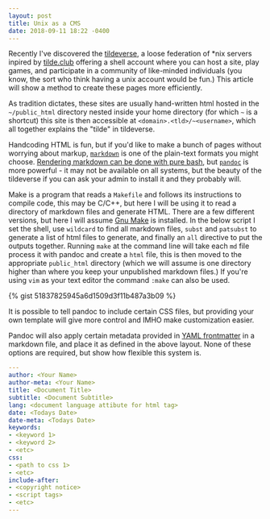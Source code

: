 ```yaml
---
layout: post
title: Unix as a CMS
date: 2018-09-11 18:22 -0400
---
```


Recently I've discovered the [tildeverse][1], a loose federation of *nix servers inpired by [tilde.club][2] offering a shell account
where you can host a site, play games, and participate in a community of like-minded individuals (you know, the sort who think having a
unix account would be fun.) This article will show a method to create these pages more efficiently.<!--more-->

As tradition dictates, these sites are usually hand-written html hosted in the `~/public_html` directory nested inside your home directory (for which `~` is a shortcut)
this site is then accessible at `<domain>.<tld>/~<username>`, which all together explains the "tilde" in tildeverse.

Handcoding HTML is fun, but if you'd like to make a bunch of pages without worrying about markup, [`markdown`][3] is one of the plain-text formats you might choose.
[Rendering markdown can be done with pure bash][4], but [`pandoc`][5] is more powerful - it may not be available on all systems, but the beauty of the tildeverse if you can ask your admin to install it and they probably will.

Make is a program that reads a `Makefile` and follows its instructions to compile code, this may be C/C++,
but here I will be using it to read a directory of markdown files and generate HTML.
There are a few different versions, but here I will assume [Gnu Make][6] is installed.
In the below script I set the shell, use `wildcard` to find all markdown files, `subst` and `patsubst` to generate a list of html files to generate, and finally an `all` directive to put the outputs together.
Running `make` at the command line will take each `md` file process it with pandoc and create a `html` file, this is then moved to the appropriate `public_html` directory (which we will assume is one directory higher than where you keep your unpublished markdown files.)
If you're using `vim` as your text editor the command `:make` can also be used.

{% gist 51837825945a6d1509d3f11b487a3b09 %}

It is possible to tell pandoc to include certain CSS files, but providing your own template will give more control and IMHO make customization easier.

Pandoc will also apply certain metadata provided in [YAML frontmatter][7] in a markdown file, and place it as defined in the above layout.
None of these options are required, but show how flexible this system is.

```yaml
---
author: <Your Name>
author-meta: <Your Name>
title: <Document Title>
subtitle: <Document Subtitle>
lang: <document language attibute for html tag>
date: <Todays Date>
date-meta: <Todays Date>
keywords:
- <keyword 1>
- <keyword 2>
- <etc>
css:
- <path to css 1>
- <etc>
include-after:
- <copyright notice>
- <script tags>
- <etc>
---
```


[1]: https://tilde.team/wiki/?page=other-tildes
[2]: http://tilde.club/
[3]: https://daringfireball.net/projects/markdown/
[4]: https://github.com/chadbraunduin/markdown.bash
[5]: http://pandoc.org/
[6]: https://www.gnu.org/software/make/
[7]: http://yaml.org/
